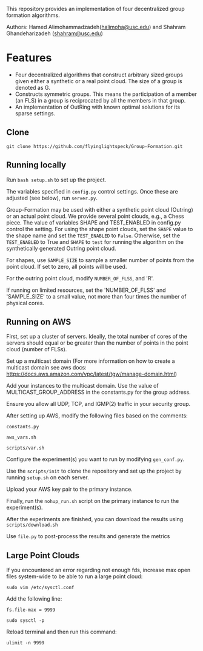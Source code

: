 This repository provides an implementation of four decentralized group formation algorithms. 

Authors:  Hamed Alimohammadzadeh(halimoha@usc.edu) and Shahram Ghandeharizadeh (shahram@usc.edu)

# Features

  * Four decentralized algorithms that construct arbitrary sized groups given either a synthetic or a real point cloud.  The size of a group is denoted as G.
  * Constructs symmetric groups.  This means the participation of a member (an FLS) in a group is reciprocated by all the members in that group.
  * An implementation of OutRing with known optimal solutions for its sparse settings.


## Clone
``git clone https://github.com/flyinglightspeck/Group-Formation.git``


## Running locally

Run ``bash setup.sh`` to set up the project.

The variables specified in `config.py` control settings.  Once these are adjusted (see below), run `server.py`.

Group-Formation may be used with either a synthetic point cloud (Outring) or an actual point cloud.  We provide several point clouds, e.g., a Chess piece.  The value of variables SHAPE and TEST_ENABLED in config.py control the setting.  For using the shape point clouds, set the `SHAPE` value to the shape name and set the `TEST_ENABLED` to `False`. Otherwise, set the `TEST_ENABLED` to True and `SHAPE` to `test` for running the algorithm on the synthetically generated Outring point cloud.

For shapes, use `SAMPLE_SIZE` to sample a smaller number of points from the point cloud. If set to zero, all points will be used.

For the outring point cloud, modify `NUMBER_OF_FLSS`, and 'R'.

If running on limited resources, set the 'NUMBER_OF_FLSS' and 'SAMPLE_SIZE' to a small value, not more than four times the number of physical cores.


## Running on AWS
First, set up a cluster of servers. Ideally, the total number of cores of the servers should equal or be greater than the number of points in the point cloud (number of FLSs).

Set up a multicast domain (For more information on how to create a multicast domain see aws docs: https://docs.aws.amazon.com/vpc/latest/tgw/manage-domain.html)

Add your instances to the multicast domain. Use the value of MULTICAST_GROUP_ADDRESS in the constants.py for the group address.

Ensure you allow all UDP, TCP, and IGMP(2) traffic in your security group.

After setting up AWS, modify the following files based on the comments:

`constants.py`

`aws_vars.sh`

`scripts/var.sh`

Configure the experiment(s) you want to run by modifying `gen_conf.py`.

Use the `scripts/init` to clone the repository and set up the project by running `setup.sh` on each server.

Upload your AWS key pair to the primary instance.

Finally, run the `nohup_run.sh` script on the primary instance to run the experiment(s).

After the experiments are finished, you can download the results using `scripts/download.sh`

Use `file.py` to post-process the results and generate the metrics


## Large Point Clouds
If you encountered an error regarding not enough fds, increase max open files system-wide to be able to run a large point cloud:

``sudo vim /etc/sysctl.conf``

Add the following line:

``fs.file-max = 9999``

``sudo sysctl -p``

Reload terminal and then run this command:

``ulimit -n 9999``
